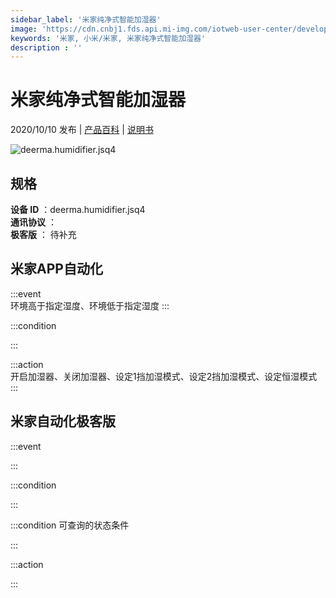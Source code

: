 ```yaml
---
sidebar_label: '米家纯净式智能加湿器'
image: 'https://cdn.cnbj1.fds.api.mi-img.com/iotweb-user-center/developer_1679047767806BcC53olE.png?GalaxyAccessKeyId=AKVGLQWBOVIRQ3XLEW&Expires=9223372036854775807&Signature=aZv5Zz71YX73kquVGArrdJ/wfgo='
keywords: '米家, 小米/米家, 米家纯净式智能加湿器'
description : ''
---
```

# 米家纯净式智能加湿器

2020/10/10 发布 | [产品百科](https://home.mi.com/webapp/content/baike/product/index.html?model=deerma.humidifier.jsq4/) | [说明书](https://home.mi.com/views/introduction.html?model=deerma.humidifier.jsq4&region=cn)

![deerma.humidifier.jsq4](https://cdn.cnbj1.fds.api.mi-img.com/iotweb-user-center/developer_1679047767806BcC53olE.png?GalaxyAccessKeyId=AKVGLQWBOVIRQ3XLEW&Expires=9223372036854775807&Signature=aZv5Zz71YX73kquVGArrdJ/wfgo=)

## 规格  
> 
**设备 ID** ：deerma.humidifier.jsq4  
**通讯协议** ：  
**极客版**  ： 待补充 


## 米家APP自动化  

:::event  
环境高于指定湿度、环境低于指定湿度
:::

:::condition  

:::

:::action   
开启加湿器、关闭加湿器、设定1挡加湿模式、设定2挡加湿模式、设定恒湿模式
:::

## 米家自动化极客版  

:::event  

:::

:::condition  

:::

:::condition 可查询的状态条件  

:::

:::action  

:::

        
